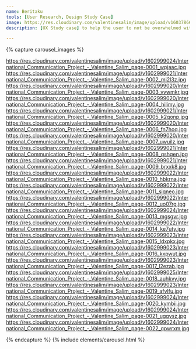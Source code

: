 ```yaml
---
name: Beritaku
tools: [User Research, Design Study Case]
image: https://res.cloudinary.com/valentinesalim/image/upload/v1603786693/Beritaku_website_v47oda.jpg
description: [UX Study case] to help the user to not be overwhelmed with Covid-19 informations

---
```


{% capture carousel_images %}

https://res.cloudinary.com/valentinesalim/image/upload/v1602999024/International_Communication_Project_-_Valentine_Salim_page-0001_wpjaac.jpg
https://res.cloudinary.com/valentinesalim/image/upload/v1602999021/International_Communication_Project_-_Valentine_Salim_page-0002_mi2l3z.jpg
https://res.cloudinary.com/valentinesalim/image/upload/v1602999020/International_Communication_Project_-_Valentine_Salim_page-0003_vvwmkr.jpg
https://res.cloudinary.com/valentinesalim/image/upload/v1602999020/International_Communication_Project_-_Valentine_Salim_page-0004_hilimy.jpg
https://res.cloudinary.com/valentinesalim/image/upload/v1602999021/International_Communication_Project_-_Valentine_Salim_page-0005_k2qonp.jpg
https://res.cloudinary.com/valentinesalim/image/upload/v1602999020/International_Communication_Project_-_Valentine_Salim_page-0006_fn7hoq.jpg
https://res.cloudinary.com/valentinesalim/image/upload/v1602999020/International_Communication_Project_-_Valentine_Salim_page-0007_uwuilz.jpg
https://res.cloudinary.com/valentinesalim/image/upload/v1602999021/International_Communication_Project_-_Valentine_Salim_page-0008_qshgen.jpg
https://res.cloudinary.com/valentinesalim/image/upload/v1602999021/International_Communication_Project_-_Valentine_Salim_page-0009_brxxk8.jpg
https://res.cloudinary.com/valentinesalim/image/upload/v1602999022/International_Communication_Project_-_Valentine_Salim_page-0010_hbkrna.jpg
https://res.cloudinary.com/valentinesalim/image/upload/v1602999022/International_Communication_Project_-_Valentine_Salim_page-0011_siqneo.jpg
https://res.cloudinary.com/valentinesalim/image/upload/v1602999022/International_Communication_Project_-_Valentine_Salim_page-0012_uo07rg.jpg
https://res.cloudinary.com/valentinesalim/image/upload/v1602999024/International_Communication_Project_-_Valentine_Salim_page-0013_mgsgvr.jpg
https://res.cloudinary.com/valentinesalim/image/upload/v1602999022/International_Communication_Project_-_Valentine_Salim_page-0014_ke7uty.jpg
https://res.cloudinary.com/valentinesalim/image/upload/v1602999023/International_Communication_Project_-_Valentine_Salim_page-0015_ldxpkx.jpg
https://res.cloudinary.com/valentinesalim/image/upload/v1602999023/International_Communication_Project_-_Valentine_Salim_page-0016_kxpwut.jpg
https://res.cloudinary.com/valentinesalim/image/upload/v1602999023/International_Communication_Project_-_Valentine_Salim_page-0017_l2ezab.jpg
https://res.cloudinary.com/valentinesalim/image/upload/v1602999025/International_Communication_Project_-_Valentine_Salim_page-0018_auhkvy.jpg
https://res.cloudinary.com/valentinesalim/image/upload/v1602999023/International_Communication_Project_-_Valentine_Salim_page-0019_afvlfu.jpg
https://res.cloudinary.com/valentinesalim/image/upload/v1602999024/International_Communication_Project_-_Valentine_Salim_page-0020_kymbii.jpg
https://res.cloudinary.com/valentinesalim/image/upload/v1602999024/International_Communication_Project_-_Valentine_Salim_page-0021_uggysz.jpg
https://res.cloudinary.com/valentinesalim/image/upload/v1602999024/International_Communication_Project_-_Valentine_Salim_page-0022_qpwrxm.jpg













{% endcapture %}
{% include elements/carousel.html %}
